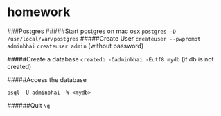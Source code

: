 # homework

###Postgres 
#####Start postgres on mac osx
`postgres -D /usr/local/var/postgres`
#####Create User
`createuser --pwprompt adminbhai`
`createuser admin` (without password)

#####Create a database
`createdb -Oadminbhai -Eutf8 mydb` (if db is not created)

#####Access the database

`psql -U adminbhai -W <mydb>`

######Quit
`\q`
